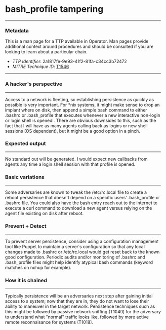 
# bash_profile tampering

---

### Metadata

This is a man page for a TTP available in Operator. Man pages provide additional context around procedures and should be consulted if you are looking to learn about a particular chain.

- *TTP Identifier*: 2a1817fe-9e93-41f2-81fa-c34cc3b72472
- *MITRE Technique ID*: [T1546](https://attack.mitre.org/techniques/T1546)

---

### A hacker's perspective

---

Access to a network is fleeting, so establishing persistence as quickly as possible is very important. For *nix systems, it might make sense to drop an implant where on disk, then append a simple bash command to either .bashrc or .bash_profile that executes whenever a new interactive non-login or login shell is opened . There are obvious downsides to this, such as the fact that I will have as many agents calling back as logins or new shell sessions (OS dependent), but it might be a good option in a pinch. 

### Expected output

---

No standard out will be generated. I would expect new callbacks from agents any time a login shell session with that profile is opened. 

### Basic variations

---

Some adversaries are known to tweak the /etc/rc.local file to create a reboot persistence that doesn't depend on a specific users' .bash_profile or .bashrc file. You could also have the bash entry reach out to the internet to execute a curl command to download a new agent versus relying on the agent file existing on disk after reboot. 

### Prevent + Detect

---

To prevent server persistence, consider using a configuration management tool like Puppet to maintain a server's configuration so that any local changes made to .bashrc or /etc/rc.local would get reset back to the known good configuration. Periodic audits and/or monitoring of .bashrc and .bash_profile files might help identify atypical bash commands (keyword matches on nohup for example). 

### How it is chained

---

Typically persistence will be an adversaries next step after gaining initial access to a system; now that they are in, they do not want to lose their ability to maneuver in the target network. Persistence techniques such as this might be followed by passive network sniffing (T1040) for the adversary to understand what "normal" traffic looks like, followed by more active remote reconnaisance for systems (T1018). 
